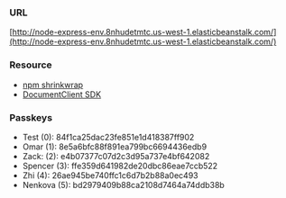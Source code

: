 ### URL

[http://node-express-env.8nhudetmtc.us-west-1.elasticbeanstalk.com/](http://node-express-env.8nhudetmtc.us-west-1.elasticbeanstalk.com/)

### Resource
 * [npm shrinkwrap](https://github.com/thewoolleyman/npm-shrinkwrap-helper)
 * [DocumentClient SDK](http://docs.aws.amazon.com/AWSJavaScriptSDK/latest/AWS/DynamoDB/DocumentClient.html)

### Passkeys

 * Test (0): 84f1ca25dac23fe851e1d418387ff902
 * Omar (1): 8e5a6bfc88f891ea799bc6694436edb9
 * Zack: (2): e4b07377c07d2c3d95a737e4bf642082
 * Spencer (3): ffe359d641982de20dbc86eae7ccb522
 * Zhi (4): 26ae945be740ffc1c6d7b2b88a0ec493
 * Nenkova (5): bd2979409b88ca2108d7464a74ddb38b
